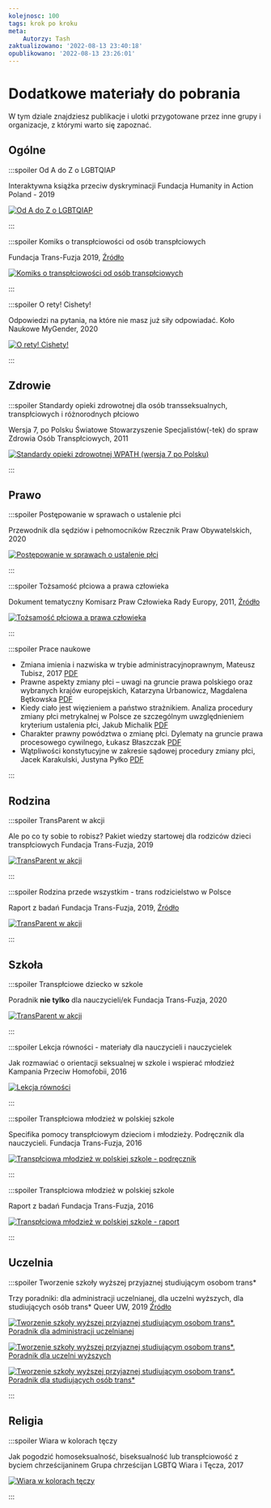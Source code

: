 ```yaml
---
kolejnosc: 100
tags: krok po kroku
meta: 
    Autorzy: Tash
zaktualizowano: '2022-08-13 23:40:18'
opublikowano: '2022-08-13 23:26:01'
---
```

# Dodatkowe materiały do pobrania

W tym dziale znajdziesz publikacje i ulotki przygotowane przez inne grupy i organizacje, z którymi warto się zapoznać.
<!--more-->

## Ogólne

:::spoiler Od A do Z o LGBTQIAP

Interaktywna książka przeciw dyskryminacji
Fundacja Humanity in Action Poland - 2019


[![Od A do Z o LGBTQIAP](/media/docs/faq/20_updated_LGBT_book_OdAdoZoLGBTQIAP.jpg)](/media/docs/faq/20_updated_LGBT_book_OdAdoZoLGBTQIAP.pdf)

:::

:::spoiler Komiks o transpłciowości od osób transpłciowych

Fundacja Trans-Fuzja 2019, [Źródło](http://transfuzja.org/pl/artykuly/publikacje/wydalismy_komiks_o_transplciowosci.htm)

[![Komiks o transpłciowości od osób transpłciowych](/media/docs/faq/komix_plmin.jpg)](/media/docs/faq/komix_plmin.pdf)

:::

:::spoiler O rety! Cishety!

Odpowiedzi na pytania, na które nie masz już siły odpowiadać.
Koło Naukowe MyGender, 2020

[![O rety! Cishety!](/media/docs/faq/O%20rety!%20Cishety!.jpg)](/media/docs/faq/O%20rety!%20Cishety!.pdf)

:::

## Zdrowie

:::spoiler Standardy opieki zdrowotnej dla osób transseksualnych, transpłciowych i różnorodnych płciowo

Wersja 7, po Polsku
Światowe Stowarzyszenie Specjalistów(-tek) do spraw Zdrowia Osób Transpłciowych, 2011

[![Standardy opieki zdrowotnej WPATH (wersja 7 po Polsku)](/media/docs/standardy/SOC%20V7_Polish.jpg)](/media/docs/standardy/SOC%20V7_Polish.pdf)

:::

## Prawo

:::spoiler Postępowanie w sprawach o ustalenie płci

Przewodnik dla sędziów i pełnomocników
Rzecznik Praw Obywatelskich, 2020

[![Postępowanie w sprawach o ustalenie płci](/media/docs/prawo/Postepowania_w_sprawach_o_ustalenie_plci.jpg)](/media/docs/prawo/Postepowania_w_sprawach_o_ustalenie_plci.pdf)

:::

:::spoiler Tożsamość płciowa a prawa człowieka

Dokument tematyczny
Komisarz Praw Człowieka Rady Europy, 2011, [Źródło](http://transfuzja.org/pl/artykuly/publikacje/dokument_tematyczny_komisarza_praw_czlowieka_rady_europy_tozsamosc_plciowa_a.htm)

[![Tożsamość płciowa a prawa człowieka](/media/docs/prawo/hberg_pol.jpg)](/hberg_pol.pdf)

:::

:::spoiler Prace naukowe

* Zmiana imienia i nazwiska w trybie administracyjnoprawnym, Mateusz Tubisz, 2017 [PDF](/media/docs/prawo/09_Tubisz_M_Zmiana_imienia_i_nazwiska_w_trybie_administracyjnoprawnym.pdf)
* Prawne aspekty zmiany płci – uwagi na gruncie prawa polskiego oraz wybranych krajów europejskich, Katarzyna Urbanowicz, Magdalena Bętkowska [PDF](/media/docs/prawo/09_Tubisz_M_Zmiana_imienia_i_nazwiska_w_trybie_administracyjnoprawnym.pdf)
* Kiedy ciało jest więzieniem a państwo strażnikiem. Analiza procedury zmiany płci metrykalnej w Polsce ze szczególnym uwzględnieniem kryterium ustalenia płci, Jakub Michalik [PDF](/media/docs/prawo/michalik_kiedy_cialo_jest_wiezieniem_a_panstwo_straznikiem_2012.pdf)
* Charakter prawny powództwa o zmianę płci. Dylematy na gruncie prawa procesowego cywilnego, Łukasz Błaszczak [PDF](/media/docs/prawo/powodztwo_o_zmiane_plci.pdf)
* Wątpliwości konstytucyjne w zakresie sądowej procedury zmiany płci, Jacek Karakulski, Justyna Pyłko [PDF](/media/docs/prawo/sadowa_procedura_zmiany_plci.pdf)

:::

## Rodzina

:::spoiler TransParent w akcji

Ale po co ty sobie to robisz? Pakiet wiedzy startowej dla rodziców dzieci transpłciowych
Fundacja Trans-Fuzja, 2019

[![TransParent w akcji](/media/docs/rodzina/Broszura_dla_rodzicow.jpg)](/media/docs/rodzina/Broszura_dla_rodzicow.pdf)

:::

:::spoiler Rodzina przede wszystkim - trans rodzicielstwo w Polsce

Raport z badań
Fundacja Trans-Fuzja, 2019, [Źródło](http://transfuzja.org/pl/artykuly/publikacje/raport_z_badania_rodzina_przede_wszystkim_trans_rodzicielstwo_w_polsce.htm)

[![TransParent w akcji](/media/docs/rodzina/raport_rodzina.jpg)](/media/docs/rodzina/raport_rodzina.pdf)

:::

## Szkoła

:::spoiler Transpłciowe dziecko w szkole

Poradnik **nie tylko** dla nauczycieli/ek
Fundacja Trans-Fuzja, 2020

[![TransParent w akcji](/media/docs/szkola/Transpłciowe-dziecko-w-szkole.jpg)](/media/docs/szkola/Transpłciowe-dziecko-w-szkole.pdf)

:::

:::spoiler Lekcja równości - materiały dla nauczycieli i nauczycielek

Jak rozmawiać o orientacji seksualnej w szkole i wspierać młodzież
Kampania Przeciw Homofobii, 2016

[![Lekcja równości](/media/docs/szkola/lekcja-materialy-wyd2-www.jpg)](/media/docs/szkola/lekcja-materialy-wyd2-www.pdf)

:::

:::spoiler Transpłciowa młodzież w polskiej szkole

Specifika pomocy transpłciowym dzieciom i młodzieży. Podręcznik dla nauczycieli.
Fundacja Trans-Fuzja, 2016

[![Transpłciowa młodzież w polskiej szkole - podręcznik](/media/docs/szkola/trans_mlodziez_net.jpg)](/media/docs/szkola/trans_mlodziez_net.pdf)

:::

:::spoiler Transpłciowa młodzież w polskiej szkole

Raport z badań
Fundacja Trans-Fuzja, 2016

[![Transpłciowa młodzież w polskiej szkole - raport](/media/docs/szkola/trans_mlodziez_net.jpg)](/media/docs/szkola/trans_mlodziez_net.pdf)

:::

## Uczelnia

:::spoiler Tworzenie szkoły wyższej przyjaznej studiującym osobom trans*

Trzy poradniki: dla administracji uczelnianej, dla uczelni wyższych, dla studiujących osób trans\*
Queer UW, 2019 [Źródło](http://queer.uw.edu.pl/2019/09/trzy-poradniki-dotyczace-osob-trans-na-uczelniach-sa-juz-dostepne-za-darmo-dla-kazdego/)

[![Tworzenie szkoły wyższej przyjaznej studiującym osobom trans\*. Poradnik dla administracji uczelnianej](/media/docs/uczelnia/trans-publikacja-administracja.jpg)](/media/docs/uczelnia/trans-publikacja-administracja.pdf)

[![Tworzenie szkoły wyższej przyjaznej studiującym osobom trans\*. Poradnik dla uczelni wyższych](/media/docs/uczelnia/trans-publikacja-uczelnia.jpg)](/media/docs/uczelnia/trans-publikacja-uczelnia.pdf)

[![Tworzenie szkoły wyższej przyjaznej studiującym osobom trans\*. Poradnik dla studiujących osób trans\*](/media/docs/uczelnia/trans-publikacja-studenci.jpg)](/media/docs/uczelnia/trans-publikacja-studenci.pdf)

:::

## Religia

:::spoiler Wiara w kolorach tęczy

Jak pogodzić homoseksualność, biseksualność lub transpłciowość z byciem chrześcijaninem
Grupa chrześcijan LGBTQ Wiara i Tęcza, 2017

[![Wiara w kolorach tęczy](/media/docs/religia/KPH_wiara-w-kolorach_preview.jpg)](/media/docs/religia/KPH_wiara-w-kolorach_preview.pdf)

:::
